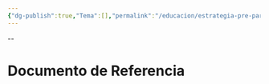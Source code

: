 ```yaml
---
{"dg-publish":true,"Tema":[],"permalink":"/educacion/estrategia-pre-para/","dgPassFrontmatter":true,"noteIcon":"","updated":"2025-06-27T10:07:47.245-04:00"}
---
```




--


# Documento de Referencia